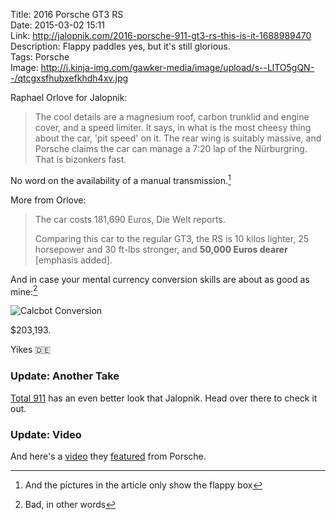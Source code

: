 Title: 2016 Porsche GT3 RS  
Date: 2015-03-02 15:11  
Link: http://jalopnik.com/2016-porsche-911-gt3-rs-this-is-it-1688989470  
Description: Flappy paddles yes, but it's still glorious.  
Tags: Porsche  
Image: http://i.kinja-img.com/gawker-media/image/upload/s--LlTO5gQN--/qtcgxsfhubxefkhdh4xv.jpg  

Raphael Orlove for Jalopnik:

> The cool details are a magnesium roof, carbon trunklid and engine cover, and a speed limiter. It says, in what is the most cheesy thing about the car, 'pit speed' on it. The rear wing is suitably massive, and Porsche claims the car can manage a 7:20 lap of the Nürburgring. That is bizonkers fast.

No word on the availability of a manual transmission.[^1]

More from Orlove:

> The car costs 181,690 Euros, Die Welt reports.
>
> Comparing this car to the regular GT3, the RS is 10 kilos lighter, 25 horsepower and 30 ft-lbs stronger, and **50,000 Euros dearer** [emphasis added].

And in case your mental currency conversion skills are about as good as mine:[^2]

![Calcbot Conversion][1]

$203,193.

Yikes 🇩🇪

<aside class="update">

### Update: Another Take

[Total 911][2] has an even better look that Jalopnik. Head over there to check it out.

</aside>

<aside class="update">

### Update: Video

And here's a [video][3] they [featured][4] from Porsche.

</aside>

[^1]: And the pictures in the article only show the flappy box
[^2]: Bad, in other words

[1]: https://d.pr/i/17PCq+ "Calculating the conversion"
[2]: http://www.total911.com/new-porsche-911-gt3-rs-launched-in-geneva/ "Total 911 previews the 991 GT3 RS"
[3]: https://youtu.be/XQh8qCZWOEw "Porsche 991 GT3 RS press film"
[4]: http://www.total911.com/see-the-new-porsche-991-gt3-rs-in-action-on-road-and-track/ "Total 911 linking to Road & Track's take on the new 991 GT3 RS"
